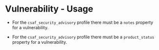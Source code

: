 # Vulnerability - Usage

* For the `csaf_security_advisory` profile there must be a `notes` property for a vulnerability.

* For the `csaf_security_advisory` profile there must be a `product_status` property for a vulnerability.
